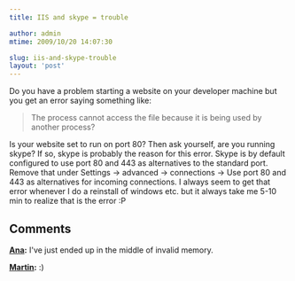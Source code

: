 ```yaml
---
title: IIS and skype = trouble

author: admin
mtime: 2009/10/20 14:07:30

slug: iis-and-skype-trouble
layout: 'post'
---
```


Do you have a problem starting a website on your developer machine but you get an error saying something like: 

> The process cannot access the file because it is being used by another process? 

Is your website set to run on port 80? Then ask yourself, are you running skype? If so, skype is probably the reason for this error. Skype is by default configured to use port 80 and 443 as alternatives to the standard port. Remove that under Settings -> advanced -> connections -> Use port 80 and 443 as alternatives for incoming connections. I always seem to get that error whenever I do a reinstall of windows etc. but it always take me 5-10 min to realize that is the error :P

## Comments

**[Ana](#2326 "2009-10-21 23:00:23"):** I've just ended up in the middle of invalid memory.

**[Martin](#2327 "2009-10-21 23:56:15"):** :)

